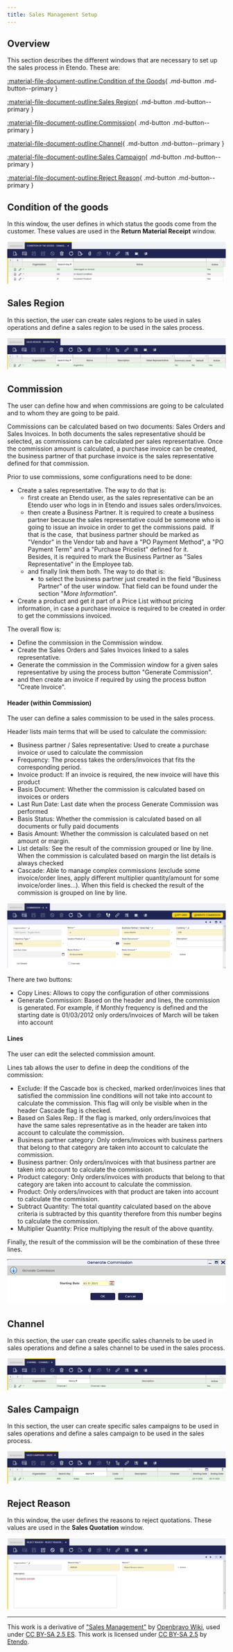 ```yaml
---
title: Sales Management Setup
---
```

## Overview

This section describes the different windows that are necessary to set up the sales process in Etendo. These are:

[:material-file-document-outline:Condition of the Goods](/products/etendo-classic/user-guide/sales-management/setup/#condition-of-the-goods){ .md-button .md-button--primary } <br>

[:material-file-document-outline:Sales Region](/products/etendo-classic/user-guide/sales-management/setup/#sales-region){ .md-button .md-button--primary } <br>

[:material-file-document-outline:Commission](/products/etendo-classic/user-guide/sales-management/setup/#commission){ .md-button .md-button--primary } <br>

[:material-file-document-outline:Channel](/products/etendo-classic/user-guide/sales-management/setup/#channel){ .md-button .md-button--primary } <br>

[:material-file-document-outline:Sales Campaign](/products/etendo-classic/user-guide/sales-management/setup/#sales-campaign){ .md-button .md-button--primary } <br>

[:material-file-document-outline:Reject Reason](/products/etendo-classic/user-guide/sales-management/setup/#reject-reason){ .md-button .md-button--primary } <br>


## **Condition of the goods**

In this window, the user defines in which status the goods come from the customer. These values are used in the **Return Material Receipt** window.

![Condition of the goods](/assets/drive/12vgLwH05GA2eHFM0hO6gh-oMJB8wQnae.png)

## **Sales Region**

In this section, the user can create sales regions to be used in sales operations and define a sales region to be used in the sales process.

![Sales region](/assets/drive/1vcGKHAFpkqZTXMU1upjaphEvhkU3Gw2F.png)

## **Commission**

The user can define how and when commissions are going to be calculated and to whom they are going to be paid.

Commissions can be calculated based on two documents: Sales Orders and Sales Invoices. In both documents the sales representative should be selected, as commissions can be calculated per sales representative. Once the commission amount is calculated, a purchase invoice can be created, the business partner of that purchase invoice is the sales representative defined for that commission.

Prior to use commissions, some configurations need to be done:

-   Create a sales representative. The way to do that is:
    -   first create an Etendo user, as the sales representative can be an Etendo user who logs in in Etendo and issues sales orders/invoices.
    -   then create a Business Partner. It is required to create a business partner because the sales representative could be someone who is going to issue an invoice in order to get the commissions paid.  If that is the case,  that business partner should be marked as "Vendor" in the Vendor tab and have a "PO Payment Method", a "PO Payment Term" and a "Purchase Pricelist" defined for it.  
        Besides, it is required to mark the Business Partner as "Sales Representative" in the Employee tab.
    -   and finally link them both. The way to do that is:
        -   to select the business partner just created in the field "Business Partner" of the user window. That field can be found under the section "*More Information*".
-   Create a product and get it part of a Price List without pricing information, in case a purchase invoice is required to be created in order to get the commissions invoiced.

The overall flow is:

-   Define the commission in the Commission window.
-   Create the Sales Orders and Sales Invoices linked to a sales representative.
-   Generate the commission in the Commission window for a given sales representative by using the process button "Generate Commission".
-   and then create an invoice if required by using the process button "Create Invoice". 

#### Header (within Commission) 

The user can define a sales commission to be used in the sales process.

Header lists main terms that will be used to calculate the commission:

-   Business partner / Sales representative: Used to create a purchase invoice or used to calculate the commission
-   Frequency: The process takes the orders/invoices that fits the corresponding period.
-   Invoice product: If an invoice is required, the new invoice will have this product
-   Basis Document: Whether the commission is calculated based on invoices or orders
-   Last Run Date: Last date when the process Generate Commission was performed
-   Basis Status: Whether the commission is calculated based on all documents or fully paid documents
-   Basis Amount: Whether the commission is calculated based on net amount or margin.
-   List details: See the result of the commission grouped or line by line. When the commission is calculated based on margin the list details is always checked
-   Cascade: Able to manage complex commissions (exclude some invoice/order lines, apply different multiplier quantity/amount for some invoice/order lines...). When this field is checked the result of the commission is grouped on line by line.

![Commission's header](/assets/drive/11LiWjvIEjdQ143R2q6TUmJyJ2HRbtqpD.png)

There are two buttons:

-   Copy Lines: Allows to copy the configuration of other commissions
-   Generate Commission: Based on the header and lines, the commission is generated. For example, if Monthly frequency is defined and the starting date is 01/03/2012 only orders/invoices of March will be taken into account

#### Lines

The user can edit the selected commission amount.

Lines tab allows the user to define in deep the conditions of the commission:

-   Exclude: If the Cascade box is checked, marked order/invoices lines that satisfied the commission line conditions will not take into account to calculate the commission. This flag will only be visible when in the header Cascade flag is checked.
-   Based on Sales Rep.: If the flag is marked, only orders/invoices that have the same sales representative as in the header are taken into account to calculate the commission.
-   Business partner category: Only orders/invoices with business partners that belong to that category are taken into account to calculate the commission.
-   Business partner: Only orders/invoices with that business partner are taken into account to calculate the commission.
-   Product category: Only orders/invoices with products that belong to that category are taken into account to calculate the commission.
-   Product: Only orders/invoices with that product are taken into account to calculate the commission.
-   Subtract Quantity: The total quantity calculated based on the above criteria is subtracted by this quantity therefore from this number begins to calculate the commission.
-   Multiplier Quantity: Price multiplying the result of the above quantity.

Finally, the result of the commission will be the combination of these three lines.

![Commission's pop up](/assets/drive/1GZ90ujr5lfIIci69XYa8q-tMA7nb76_f.png)

## **Channel**

In this section, the user can create specific sales channels to be used in sales operations and define a sales channel to be used in the sales process.

![Channel window](/assets/drive/1BFtERRlthvXGBH9eadge2BdYwXJTqm4Z.png)

## **Sales Campaign**

In this section, the user can create specific sales campaigns to be used in sales operations and define a sales campaign to be used in the sales process.

![Sales campaign window](/assets/drive/1SwdM8FP349N8HNZhQF546HuE6rIzvoak.png)


## **Reject Reason**

In this window, the user defines the reasons to reject quotations. These values are used in the **Sales Quotation** window.

![Reject reason window](/assets/drive/1zSNCUs2uojZGChPlX77p57T5i3J5vwaD.png)

---
This work is a derivative of ["Sales Management"](http://wiki.openbravo.com/wiki/Sales_Management) by [Openbravo Wiki](http://wiki.openbravo.com/wiki/Welcome_to_Openbravo), used under [CC BY-SA 2.5 ES](https://creativecommons.org/licenses/by-sa/2.5/es/). This work is licensed under [CC BY-SA 2.5](https://creativecommons.org/licenses/by-sa/2.5/) by [Etendo](https://etendo.software).